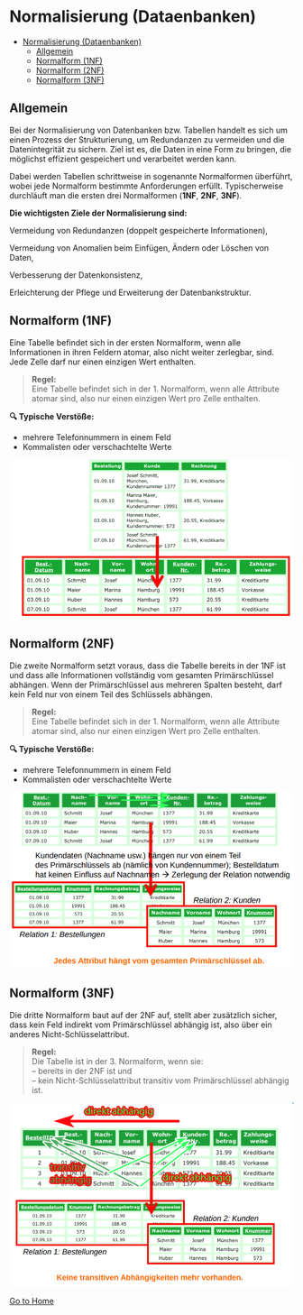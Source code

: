 # Normalisierung (Dataenbanken)

- [Normalisierung (Dataenbanken)](#normalisierung-dataenbanken)
  - [Allgemein](#allgemein)
  - [Normalform (1NF)](#normalform-1nf)
  - [Normalform (2NF)](#normalform-2nf)
  - [Normalform (3NF)](#normalform-3nf)

## Allgemein
Bei der Normalisierung von Datenbanken bzw. Tabellen handelt es sich um einen Prozess der Strukturierung, um Redundanzen zu vermeiden und die Datenintegrität zu sichern. Ziel ist es, die Daten in eine Form zu bringen, die möglichst effizient gespeichert und verarbeitet werden kann.

Dabei werden Tabellen schrittweise in sogenannte Normalformen überführt, wobei jede Normalform bestimmte Anforderungen erfüllt. Typischerweise durchläuft man die ersten drei Normalformen (**1NF**, **2NF**, **3NF**).

**Die wichtigsten Ziele der Normalisierung sind:**

Vermeidung von Redundanzen (doppelt gespeicherte Informationen),

Vermeidung von Anomalien beim Einfügen, Ändern oder Löschen von Daten,

Verbesserung der Datenkonsistenz,

Erleichterung der Pflege und Erweiterung der Datenbankstruktur.


## Normalform (1NF)
Eine Tabelle befindet sich in der ersten Normalform, wenn alle Informationen in ihren Feldern atomar, also nicht weiter zerlegbar, sind. Jede Zelle darf nur einen einzigen Wert enthalten.

> **Regel:**\
> Eine Tabelle befindet sich in der 1. Normalform, wenn alle Attribute atomar sind, also nur einen einzigen Wert pro Zelle enthalten.

**🔍 Typische Verstöße:**
- mehrere Telefonnummern in einem Feld
- Kommalisten oder verschachtelte Werte

![1NF](./img/1NF.png)


## Normalform (2NF)
Die zweite Normalform setzt voraus, dass die Tabelle bereits in der 1NF ist und dass alle Informationen vollständig vom gesamten Primärschlüssel abhängen. Wenn der Primärschlüssel aus mehreren Spalten besteht, darf kein Feld nur von einem Teil des Schlüssels abhängen.

> **Regel:**\
> Eine Tabelle befindet sich in der 1. Normalform, wenn alle Attribute atomar sind, also nur einen einzigen Wert pro Zelle enthalten.

**🔍 Typische Verstöße:**

- mehrere Telefonnummern in einem Feld
- Kommalisten oder verschachtelte Werte

![2NF](./img/2NF.png)

## Normalform (3NF)
Die dritte Normalform baut auf der 2NF auf, stellt aber zusätzlich sicher, dass kein Feld indirekt vom Primärschlüssel abhängig ist, also über ein anderes Nicht-Schlüsselattribut.

> **Regel:**\
> Die Tabelle ist in der 3. Normalform, wenn sie:\
> – bereits in der 2NF ist und\
> – kein Nicht-Schlüsselattribut transitiv vom Primärschlüssel abhängig ist.

![3NF](./img/3NF.png)


<a href="/" class="button-clean">Go to Home</a>